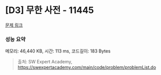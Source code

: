 # [D3] 무한 사전 - 11445 

[문제 링크](https://swexpertacademy.com/main/code/problem/problemDetail.do?contestProbId=AXdHwI1aCy0DFAS5) 

### 성능 요약

메모리: 46,440 KB, 시간: 113 ms, 코드길이: 183 Bytes



> 출처: SW Expert Academy, https://swexpertacademy.com/main/code/problem/problemList.do